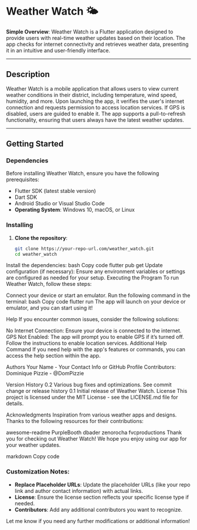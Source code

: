 # Weather Watch 🌤️

**Simple Overview**: Weather Watch is a Flutter application designed to provide users with real-time weather updates based on their location. The app checks for internet connectivity and retrieves weather data, presenting it in an intuitive and user-friendly interface.

---

## Description

Weather Watch is a mobile application that allows users to view current weather conditions in their district, including temperature, wind speed, humidity, and more. Upon launching the app, it verifies the user's internet connection and requests permission to access location services. If GPS is disabled, users are guided to enable it. The app supports a pull-to-refresh functionality, ensuring that users always have the latest weather updates.

---

## Getting Started

### Dependencies

Before installing Weather Watch, ensure you have the following prerequisites:

- Flutter SDK (latest stable version)
- Dart SDK
- Android Studio or Visual Studio Code
- **Operating System**: Windows 10, macOS, or Linux

### Installing

1. **Clone the repository**:
   ```bash
   git clone https://your-repo-url.com/weather_watch.git
   cd weather_watch
Install the dependencies:
bash
Copy code
flutter pub get
Update configuration (if necessary): Ensure any environment variables or settings are configured as needed for your setup.
Executing the Program
To run Weather Watch, follow these steps:

Connect your device or start an emulator.
Run the following command in the terminal:
bash
Copy code
flutter run
The app will launch on your device or emulator, and you can start using it!

Help
If you encounter common issues, consider the following solutions:

No Internet Connection: Ensure your device is connected to the internet.
GPS Not Enabled: The app will prompt you to enable GPS if it’s turned off. Follow the instructions to enable location services.
Additional Help Command
If you need help with the app's features or commands, you can access the help section within the app.

Authors
Your Name - Your Contact Info or GitHub Profile
Contributors:
Dominique Pizzie - @DomPizzie

Version History
0.2
Various bug fixes and optimizations.
See commit change or release history
0.1
Initial release of Weather Watch.
License
This project is licensed under the MIT License - see the LICENSE.md file for details.

Acknowledgments
Inspiration from various weather apps and designs. Thanks to the following resources for their contributions:

awesome-readme
PurpleBooth
dbader
zenorocha
fvcproductions
Thank you for checking out Weather Watch! We hope you enjoy using our app for your weather updates.

markdown
Copy code

### Customization Notes:
- **Replace Placeholder URLs**: Update the placeholder URLs (like your repo link and author contact information) with actual links.
- **License**: Ensure the license section reflects your specific license type if needed.
- **Contributors**: Add any additional contributors you want to recognize.

Let me know if you need any further modifications or additional information!

